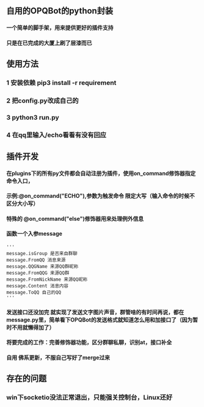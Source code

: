 ## 自用的OPQBot的python封装

#### 一个简单的脚手架，用来提供更好的插件支持

#### 只是在已完成的大厦上刷了层漆而已

## 使用方法

### 1 安装依赖 pip3 install -r requirement
### 2 把config.py改成自己的
### 3 python3 run.py
### 4 在qq里输入/echo看看有没有回应

## 插件开发

#### 在plugins下的所有py文件都会自动注册为插件，使用on_command修饰器指定命令入口，
#### 示例:@on_command("ECHO"),参数为触发命令 限定大写（输入命令的时候不区分大小写）
#### 特殊的 @on_command("else")修饰器用来处理例外信息
#### 函数一个入参message
    '''
    message.isGroup 是否来自群聊
    message.FromQQ 消息来源
    message.QQGName 来源QQ群昵称
    message.FromQQG 来源QQ群
    message.FromNickName 来源QQ昵称
    message.Content 消息内容
    message.ToQQ 自己的QQ
    '''

#### 发送接口还没加完 就实现了发送文字图片声音，群管啥的有时间再说，都在message.py里，简单看下OPQBot的发送格式就知道怎么用和加接口了（因为暂时不用就懒得加了）

#### 将要完成的工作：完善修饰器功能，区分群聊私聊，识别at，接口补全

#### 自用  佛系更新，不服自己写好了merge过来

## 存在的问题

### win下socketio没法正常退出，只能强关控制台，Linux还好

